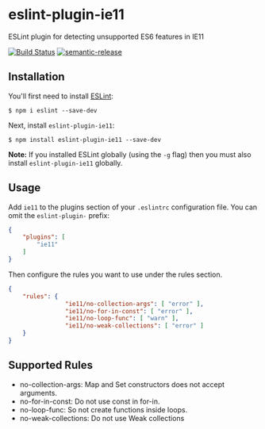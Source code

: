 # eslint-plugin-ie11

ESLint plugin for detecting unsupported ES6 features in IE11

[![Build Status](https://travis-ci.org/Volox/esint-plugin-ie11.svg?branch=master)](https://travis-ci.org/Volox/esint-plugin-ie11)
[![semantic-release](https://img.shields.io/badge/%20%20%F0%9F%93%A6%F0%9F%9A%80-semantic--release-e10079.svg)](https://github.com/semantic-release/semantic-release)

## Installation

You'll first need to install [ESLint](http://eslint.org):

```
$ npm i eslint --save-dev
```

Next, install `eslint-plugin-ie11`:

```
$ npm install eslint-plugin-ie11 --save-dev
```

**Note:** If you installed ESLint globally (using the `-g` flag) then you must also install `eslint-plugin-ie11` globally.

## Usage

Add `ie11` to the plugins section of your `.eslintrc` configuration file. You can omit the `eslint-plugin-` prefix:

```json
{
    "plugins": [
        "ie11"
    ]
}
```


Then configure the rules you want to use under the rules section.

```json
{
    "rules": {
				"ie11/no-collection-args": [ "error" ],
				"ie11/no-for-in-const": [ "error" ],
				"ie11/no-loop-func": [ "warn" ],
				"ie11/no-weak-collections": [ "error" ]
    }
}
```

## Supported Rules

* no-collection-args: Map and Set constructors does not accept arguments.
* no-for-in-const: Do not use const in for-in.
* no-loop-func: So not create functions inside loops.
* no-weak-collections: Do not use Weak collections
